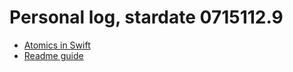 # Personal log, stardate 0715112.9
- [Atomics in Swift](https://medium.com/macoclock/multi-threading-and-race-conditions-in-swift-13f3c8eb25c4)
- [Readme guide](https://dev.to/scottydocs/how-to-write-a-kickass-readme-5af9)
